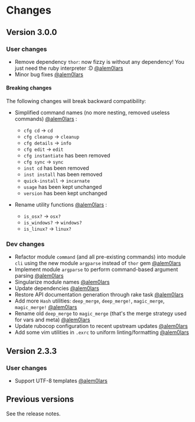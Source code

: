 # Changes

## Version 3.0.0

### User changes

* Remove dependency `thor`: now fizzy is without any dependency!
  You just need the ruby interpreter :D
  [@alem0lars][@alem0lars]
* Minor bug fixes
  [@alem0lars][@alem0lars]

#### Breaking changes

The following changes will break backward compatibility:

* Simplified command names (no more nesting, removed useless commands)
  [@alem0lars][@alem0lars]
  :
  * `cfg cd` → `cd`
  * `cfg cleanup` → `cleanup`
  * `cfg details` → `info`
  * `cfg edit` → `edit`
  * `cfg instantiate` has been removed
  * `cfg sync` → `sync`
  * `inst cd` has been removed
  * `inst install` has been removed
  * `quick-install` → `incarnate`
  * `usage` has been kept unchanged
  * `version` has been kept unchanged

* Rename utility functions
  [@alem0lars][@alem0lars]
  :
  * `is_osx?` → `osx?`
  * `is_windows?` → `windows?`
  * `is_linux?` → `linux?`

### Dev changes

* Refactor module `command` (and all pre-existing commands) into module `cli`
  using the new module `argparse` instead of `thor` gem
  [@alem0lars][@alem0lars]
* Implement module `argparse` to perform command-based argument parsing
  [@alem0lars][@alem0lars]
* Singularize module names
  [@alem0lars][@alem0lars]
* Update dependencies
  [@alem0lars][@alem0lars]
* Restore API documentation generation through rake task
  [@alem0lars][@alem0lars]
* Add more `Hash` utilities:
  `deep_merge`, `deep_merge!`, `magic_merge`, `magic_merge!`
  [@alem0lars][@alem0lars]
* Rename old `deep_merge` to `magic_merge` (that's the merge strategy used for
  vars and meta)
  [@alem0lars][@alem0lars]
* Update rubocop configuration to recent upstream updates
  [@alem0lars][@alem0lars]
* Add some vim utilities in `.exrc` to uniform linting/formatting
  [@alem0lars][@alem0lars]

## Version 2.3.3

### User changes

* Support UTF-8 templates
  [@alem0lars][@alem0lars]


## Previous versions

See the release notes.


<!-- Link declarations -->

[@alem0lars]: https://github.com/alem0lars
[@lmolr]:     https://github.com/lmolr
[@jak3]:      https://github.com/jak3
